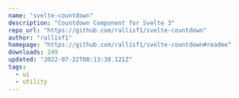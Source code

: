 ```yaml
---
name: "svelte-countdown"
description: "Countdown Component for Svelte 3"
repo_url: "https://github.com/rallisf1/svelte-countdown"
author: "rallisf1"
homepage: "https://github.com/rallisf1/svelte-countdown#readme"
downloads: 249
updated: "2022-07-22T08:13:38.121Z"
tags: 
  - ui
  - utility
---
```

